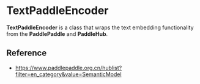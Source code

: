 # TextPaddleEncoder

**TextPaddleEncoder** is a class that wraps the text embedding functionality from the **PaddlePaddle** and **PaddleHub**.

## Reference
- https://www.paddlepaddle.org.cn/hublist?filter=en_category&value=SemanticModel

<!-- version=v0.2 -->
